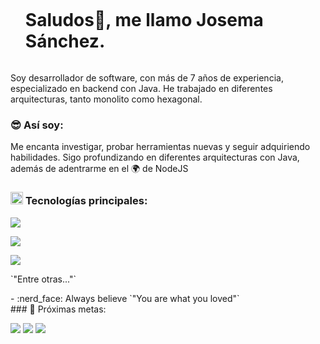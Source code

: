 <div id="user-content-toc">
  <ul align="left">
    <summary><h1 style="display: inline-block">Saludos👋, me llamo Josema Sánchez.</h1></summary>
  </ul>
</div>
Soy desarrollador de software, con más de 7 años de experiencia, especializado en backend con Java.
He trabajado en diferentes arquitecturas, tanto monolito como hexagonal.

### :sunglasses: Así soy:
<p>
    Me encanta investigar, probar herramientas nuevas y seguir adquiriendo habilidades.
    Sigo profundizando en diferentes arquitecturas con Java, además de adentrarme en el 🌍 de NodeJS
</p>

### <picture> <img src = "https://github.com/7oSkaaa/7oSkaaa/blob/main/Images/Programming_Languages.gif?raw=true" width = 20px>  </picture> Tecnologías principales:
<p>
    <img src="https://skillicons.dev/icons?i=java,kotlin,spring,ts,nodejs,express" />
</p>
<p>
    <img src="https://skillicons.dev/icons?i=mysql,postgres,mongodb" />
</p>
<p>
    <img src="https://skillicons.dev/icons?i=kafka,jenkins" />
</p>
<p>
    `"Entre otras..."`
</p>
- :nerd_face: Always believe `"You are what you loved"`
<br>
### 🌱 Próximas metas:
<p>
    <img src="https://img.shields.io/badge/-GraphQL-E10098?style=for-the-badge&logo=graphql&logoColor=white" />
    <img src="https://img.shields.io/badge/docker-%230db7ed.svg?style=for-the-badge&logo=docker&logoColor=white" />
    <img src="https://img.shields.io/badge/react-%2320232a.svg?style=for-the-badge&logo=react&logoColor=%2361DAFB" />
</p>

